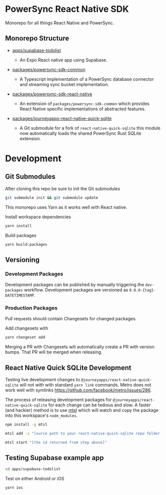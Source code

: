 # PowerSync React Native SDK

Monorepo for all things React Native and PowerSync.

## Monorepo Structure

- [apps/supabase-todolist](./apps/supabase-todolist/README.md)
    * An Expo React native app using Supabase.

- [packages/powersync-sdk-common](./packages/powersync-sdk-common/README.md)
    * A Typescript implementation of a PowerSync database connector and streaming sync bucket implementation.

- [packages/powersync-sdk-react-native](./packages/powersync-sdk-react-native/README.md)
    * An extension of `packages/powersync-sdk-common` which provides React Native specific implementations of abstracted features.

- [packages/journeyapps-react-native-quick-sqlite](./packages/journeyapps-react-native-quick-sqlite/README.md)
    * A Git submodule for a fork of `react-native-quick-sqlite` this module now automatically loads the shared PowerSync Rust SQLite extension.

# Development

## Git Submodules
After cloning this repo be sure to init the Git submodules

```bash
git submodule init && git submodule update
```

This monorepo uses Yarn as it works well with React native.

Install workspace dependencies
```bash
yarn install
```

Build packages
```bash
yarn build:packages
```


## Versioning


### Development Packages
Development packages can be published by manually triggering the `dev-packages` workflow. Development packages are versioned as `0.0.0-{tag}-DATETIMESTAMP`. 

### Production Packages
Pull requests should contain Changesets for changed packages.

Add changesets with
```Bash
yarn changeset add
```

Merging a PR with Changesets will automatically create a PR with version bumps. That PR will be merged when releasing. 

## React Native Quick SQLite Development

Testing live development changes to `@journeyapps/react-native-quick-sqlite` will not with with standard `yarn link` commands. Metro does not work well with symlinks https://github.com/facebook/metro/issues/286.

The process of releasing development packages for `@journeyapps/react-native-quick-sqlite` for each change can be tedious and slow. A faster (and hackier) method is to use [mtsl](https://www.npmjs.com/package/mtsl) which will watch and copy the package into this workspace's `node_modules`.

```bash
npm install -g mtsl
```
```bash
mtsl add -s "[ource path to your react-native-quick-sqlite repo folder]" -d "[this workspaces root node_modules folder]"/@journeyapps/react-native-quick-sqlite
```

```bash
mtsl start "[the id returned from step above]"
```


## Testing Supabase example app

``` bash
cd apps/supabase-todolist
```

Test on either Android or iOS
```bash
yarn ios
```

